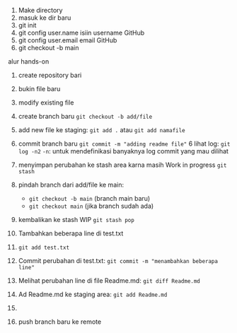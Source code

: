 1. Make directory
2. masuk ke dir baru
3. git init
4. git config user.name isiin username GitHub
5. git config user.email email GitHub
6. git checkout -b main


alur hands-on
1. create repository bari
2. bukin file baru
3. modify existing file
4. create branch baru `git checkout -b add/file`
5. add new file ke staging: `git add .` atau `git add namafile`
5. commit branch baru `git commit -m "adding readme file"`
6 lihat log: `git log -n2` `-n`: untuk mendefinikasi banyaknya log commit yang mau dilihat
7. menyimpan perubahan ke stash area karna masih Work in progress `git stash`
8. pindah branch dari add/file ke main:
    - `git checkout -b main` (branch main baru)
    - `git checkout main` (jika branch sudah ada)
9. kembalikan ke stash WIP `git stash pop`
10. Tambahkan beberapa line di test.txt
11. `git add test.txt`
12. Commit perubahan di test.txt: `git commit -m "menambahkan beberapa line"`
13. Melihat perubahan line di file Readme.md: `git diff Readme.md`
14. Ad Readme.md ke staging area: `git add Readme.md`
15. 

6. push branch baru ke remote